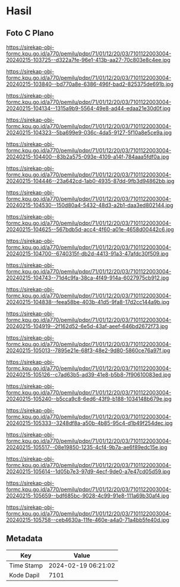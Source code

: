 # Hasil

## Foto C Plano

https://sirekap-obj-formc.kpu.go.id/a770/pemilu/pdpr/71/01/12/20/03/7101122003004-20240215-103725--d322a7fe-96e1-413b-aa27-70c803e8c4ee.jpg

https://sirekap-obj-formc.kpu.go.id/a770/pemilu/pdpr/71/01/12/20/03/7101122003004-20240215-103840--bd770a8e-6386-496f-bad2-825375de691b.jpg

https://sirekap-obj-formc.kpu.go.id/a770/pemilu/pdpr/71/01/12/20/03/7101122003004-20240215-104134--1315a9b9-5564-49e8-ad44-edaa21e30d0f.jpg

https://sirekap-obj-formc.kpu.go.id/a770/pemilu/pdpr/71/01/12/20/03/7101122003004-20240215-104323--5ba699e9-036c-4da5-9127-5f10a8e5ce9a.jpg

https://sirekap-obj-formc.kpu.go.id/a770/pemilu/pdpr/71/01/12/20/03/7101122003004-20240215-104400--83b2a575-093e-4109-a14f-784aaa5fdf0a.jpg

https://sirekap-obj-formc.kpu.go.id/a770/pemilu/pdpr/71/01/12/20/03/7101122003004-20240215-104446--23a642cd-1ab0-4935-87dd-9fb3d94862bb.jpg

https://sirekap-obj-formc.kpu.go.id/a770/pemilu/pdpr/71/01/12/20/03/7101122003004-20240215-104530--150d80a4-5432-48d3-a2b1-daa3ed802144.jpg

https://sirekap-obj-formc.kpu.go.id/a770/pemilu/pdpr/71/01/12/20/03/7101122003004-20240215-104625--567bdb5d-acc4-4f60-a01e-4658d00442c6.jpg

https://sirekap-obj-formc.kpu.go.id/a770/pemilu/pdpr/71/01/12/20/03/7101122003004-20240215-104700--6740315f-db2d-4413-91a3-47afdc30f509.jpg

https://sirekap-obj-formc.kpu.go.id/a770/pemilu/pdpr/71/01/12/20/03/7101122003004-20240215-104743--71d4c9fa-38ca-4f49-914a-6027975cb912.jpg

https://sirekap-obj-formc.kpu.go.id/a770/pemilu/pdpr/71/01/12/20/03/7101122003004-20240215-104838--feea58be-403b-41d5-9fa8-17d2cc144a9b.jpg

https://sirekap-obj-formc.kpu.go.id/a770/pemilu/pdpr/71/01/12/20/03/7101122003004-20240215-104919--2f162d52-6e5d-43af-aeef-646bd2672f73.jpg

https://sirekap-obj-formc.kpu.go.id/a770/pemilu/pdpr/71/01/12/20/03/7101122003004-20240215-105013--7895e21e-68f3-48e2-9d80-5860ce76a97f.jpg

https://sirekap-obj-formc.kpu.go.id/a770/pemilu/pdpr/71/01/12/20/03/7101122003004-20240215-105126--c7ad63b5-ad39-41e8-b5b8-7f90610083ed.jpg

https://sirekap-obj-formc.kpu.go.id/a770/pemilu/pdpr/71/01/12/20/03/7101122003004-20240215-105240--b5cca9c8-6ed6-43f9-b188-1034148b679e.jpg

https://sirekap-obj-formc.kpu.go.id/a770/pemilu/pdpr/71/01/12/20/03/7101122003004-20240215-105333--3248df8a-a50b-4b85-95c4-d1b49f254dec.jpg

https://sirekap-obj-formc.kpu.go.id/a770/pemilu/pdpr/71/01/12/20/03/7101122003004-20240215-105517--08e19850-1235-4cf4-9b7a-ae6f89edc15e.jpg

https://sirekap-obj-formc.kpu.go.id/a770/pemilu/pdpr/71/01/12/20/03/7101122003004-20240215-105614--1d05b7e3-97d9-4ecf-9de0-a7e47cd05d59.jpg

https://sirekap-obj-formc.kpu.go.id/a770/pemilu/pdpr/71/01/12/20/03/7101122003004-20240215-105659--bdf685bc-9028-4c99-91e8-111a69b30af4.jpg

https://sirekap-obj-formc.kpu.go.id/a770/pemilu/pdpr/71/01/12/20/03/7101122003004-20240215-105758--ceb4630a-11fe-460e-a4a0-71a4bb5fe40d.jpg


## Metadata

| Key        | Value               |
| ---------- | ------------------- |
| Time Stamp | 2024-02-19 06:21:02 |
| Kode Dapil | 7101                |



